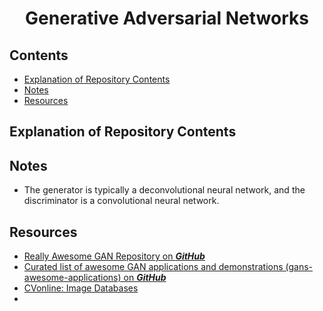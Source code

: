 <h1 align="center">Generative Adversarial Networks</h1>

## Contents 

- [Explanation of Repository Contents](#Explanation-of-Repository-Contents)
- [Notes](#Notes)
- [Resources](#Resources)

## Explanation of Repository Contents

## Notes

- The generator is typically a deconvolutional neural network, and the discriminator is a convolutional neural network.

## Resources

- [Really Awesome GAN Repository on ***GitHub***](https://github.com/nightrome/really-awesome-gan)
- [Curated list of awesome GAN applications and demonstrations (gans-awesome-applications) on ***GitHub***](https://github.com/nashory/gans-awesome-applications)
- [CVonline: Image Databases](https://homepages.inf.ed.ac.uk/rbf/CVonline/Imagedbase.htm)
- 

